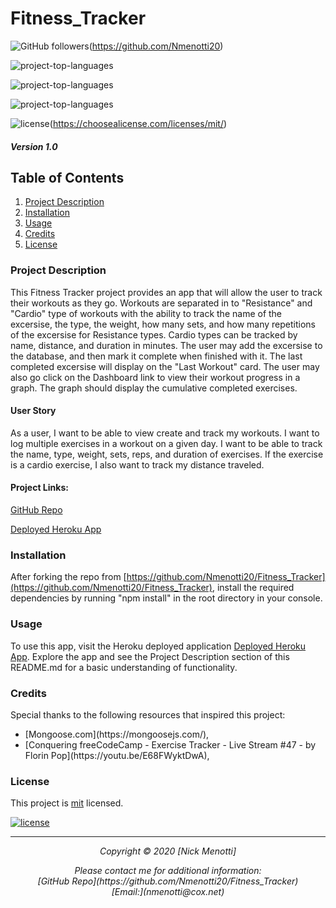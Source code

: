 # Fitness_Tracker

![GitHub followers](https://img.shields.io/github/followers/Nmenotti20?label=Follow&style=social)(https://github.com/Nmenotti20) 

![project-top-languages](https://img.shields.io/github/languages/top/Nmenotti20/Fitness_Tracker?color=yellow)

![project-top-languages](https://img.shields.io/badge/CSS-21.2%25-blueviolet)

![project-top-languages](https://img.shields.io/badge/HTML-17.9%25-red)

![license](https://img.shields.io/badge/License-mit-brightgreen.svg)(https://choosealicense.com/licenses/mit/)

##### Version 1.0

## Table of Contents

1. [Project Description](#Description)
2. [Installation](#Installation)
3. [Usage](#Usage)
4. [Credits](#Credits)
5. [License](#License)

### Project Description
This Fitness Tracker project provides an app that will allow the user to track their workouts as they go. Workouts are separated in to "Resistance" and "Cardio" type of workouts with the ability to track the name of the excersise, the type, the weight, how many sets, and how many repetitions of the excersise for Resistance types. Cardio types can be tracked by name, distance, and duration in minutes. The user may add the excersise to the database, and then mark it complete when finished with it. The last completed excersise will display on the "Last Workout" card. The user may also go click on the Dashboard link to view their workout progress in a graph. The graph should display the cumulative completed exercises. 
#### User Story
As a user, I want to be able to view create and track my workouts. I want to log multiple exercises in a workout on a given day. I want to be able to track the name, type, weight, sets, reps, and duration of exercises. If the exercise is a cardio exercise, I also want to track my distance traveled.

#### Project Links:

[GitHub Repo](https://github.com/Nmenotti20/Fitness_Tracker)<br>

[Deployed Heroku App](https://fitnesstracker2021.herokuapp.com/)<br>

### Installation
After forking the repo from [https://github.com/Nmenotti20/Fitness_Tracker](https://github.com/Nmenotti20/Fitness_Tracker), install the required dependencies by running "npm install" in the root directory in your console.
### Usage
To use this app, visit the Heroku deployed application [Deployed Heroku App](https://fitnesstracker2021.herokuapp.com/). Explore the app and see the Project Description section of this README.md for a basic understanding of functionality.
### Credits

Special thanks to the following resources that inspired this project:

<ul>
<li> [Mongoose.com](https://mongoosejs.com/), </li>
<li> [Conquering freeCodeCamp - Exercise Tracker - Live Stream #47 - by Florin Pop](https://youtu.be/E68FWyktDwA), </li>
</ul>

### License

This project is [mit](https://choosealicense.com/licenses/mit) licensed.<br>

[![license](https://img.shields.io/badge/License-mit-brightgreen.svg)](https://choosealicense.com/licenses/mit/)

<hr>
<p align='center'><i>
Copyright © 2020 [Nick Menotti]<br> 

<p align='center'><i>
Please contact me for additional information:<br>
[GitHub Repo](https://github.com/Nmenotti20/Fitness_Tracker)<br>
[Email:](nmenotti@cox.net)</i></p>
